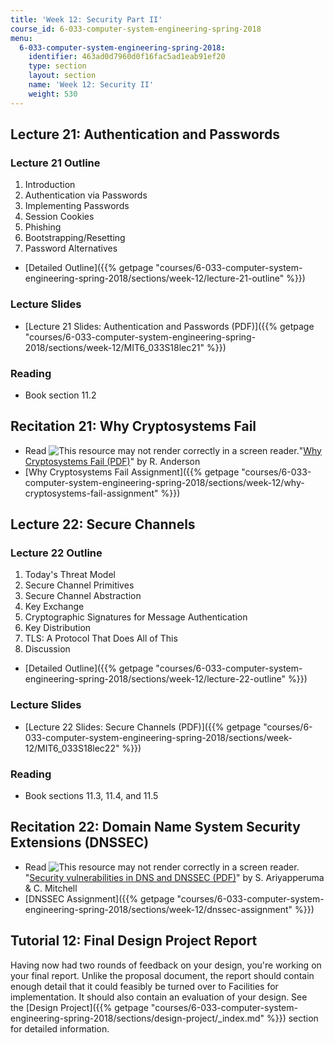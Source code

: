 ```yaml
---
title: 'Week 12: Security Part II'
course_id: 6-033-computer-system-engineering-spring-2018
menu:
  6-033-computer-system-engineering-spring-2018:
    identifier: 463ad0d7960d0f16fac5ad1eab91ef20
    type: section
    layout: section
    name: 'Week 12: Security II'
    weight: 530
---
```

Lecture 21: Authentication and Passwords
----------------------------------------

### Lecture 21 Outline

1.  Introduction
2.  Authentication via Passwords
3.  Implementing Passwords
4.  Session Cookies
5.  Phishing
6.  Bootstrapping/Resetting
7.  Password Alternatives

*   [Detailed Outline]({{% getpage "courses/6-033-computer-system-engineering-spring-2018/sections/week-12/lecture-21-outline" %}})

### Lecture Slides

*   [Lecture 21 Slides: Authentication and Passwords (PDF)]({{% getpage "courses/6-033-computer-system-engineering-spring-2018/sections/week-12/MIT6_033S18lec21" %}})

### Reading

*   Book section 11.2

Recitation 21: Why Cryptosystems Fail
-------------------------------------

*   Read ![This resource may not render correctly in a screen reader.](/images/inacessible.gif)"[Why Cryptosystems Fail (PDF)](https://www.cl.cam.ac.uk/~rja14/Papers/wcf.pdf)" by R. Anderson
*   [Why Cryptosystems Fail Assignment]({{% getpage "courses/6-033-computer-system-engineering-spring-2018/sections/week-12/why-cryptosystems-fail-assignment" %}})

Lecture 22: Secure Channels
---------------------------

### Lecture 22 Outline

1.  Today's Threat Model
2.  Secure Channel Primitives
3.  Secure Channel Abstraction
4.  Key Exchange
5.  Cryptographic Signatures for Message Authentication
6.  Key Distribution
7.  TLS: A Protocol That Does All of This
8.  Discussion

*   [Detailed Outline]({{% getpage "courses/6-033-computer-system-engineering-spring-2018/sections/week-12/lecture-22-outline" %}})

### Lecture Slides

*   [Lecture 22 Slides: Secure Channels (PDF)]({{% getpage "courses/6-033-computer-system-engineering-spring-2018/sections/week-12/MIT6_033S18lec22" %}})

### Reading

*   Book sections 11.3, 11.4, and 11.5

Recitation 22: Domain Name System Security Extensions (DNSSEC)
--------------------------------------------------------------

*   Read ![This resource may not render correctly in a screen reader.](/images/inacessible.gif)"[Security vulnerabilities in DNS and DNSSEC (PDF)](http://www.chrismitchell.net/svidad.pdf)" by S. Ariyapperuma & C. Mitchell
*   [DNSSEC Assignment]({{% getpage "courses/6-033-computer-system-engineering-spring-2018/sections/week-12/dnssec-assignment" %}})

Tutorial 12: Final Design Project Report
----------------------------------------

Having now had two rounds of feedback on your design, you're working on your final report. Unlike the proposal document, the report should contain enough detail that it could feasibly be turned over to Facilities for implementation. It should also contain an evaluation of your design. See the [Design Project]({{% getpage "courses/6-033-computer-system-engineering-spring-2018/sections/design-project/_index.md" %}}) section for detailed information.